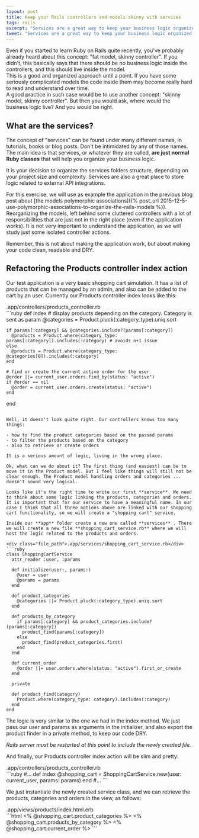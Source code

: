 ```yaml
---
layout: post
title: Keep your Rails controllers and models skinny with services
tags: rails
excerpt: "Services are a great way to keep your business logic organized into specialized classes, which are easy to find, modify and reutilize."
tweet: "Services are a great way to keep your business logic organized into specialized classes."
---
```


Even if you started to learn Ruby on Rails quite recently, you've probably already heard about this concept: "fat model, skinny controller". If you didn't, this basically says that there should be no business logic inside the controllers, and this should live inside the model.  
This is a good and organized approach until a point. If you have some seriously complicated models the code inside them may become really hard to read and understand over time.  
A good practice in such case would be to use another concept: "skinny model, skinny controller". But then you would ask, where would the business logic live? And you would be right.

## What are the services? 
The concept of "services" can be found under many different names, in tutorials, books or blog posts. Don't be intimidated by any of those names. The main idea is that services, or whatever they are called, **are just normal Ruby classes** that will help you organize your business logic.  

It is your decision to organize the services folders structure, depending on your project size and complexity. Services are also a great place to store logic related to external API integrations.

For this exercise, we will use as example the application in the previous blog post about [the models polymorphic associations]({% post_url 2015-12-5-use-polymorphic-associations-to-organize-the-rails-models %}). Reorganizing the models, left behind some cluttered controllers with a lot of responsibilities  that are just not in the right place (even if the application works). It is not very important to understand the application, as we will study just some isolated controller actions.

Remember, this is not about making the application work, but about making your code clean, readable and DRY.

## Refactoring the Products controller index action
Our test application is a very basic shopping cart simulation. It has a list of products that can be managed by an admin, and also can be added to the cart by an user. Currently our Products controller index looks like this:

<div class="file_path">.app/controllers/products_controller.rb</div>
```ruby
  def index
    # display products depending on the category. Category is sent as param
    @categories = Product.pluck(:category_type).uniq.sort

    if params[:category] && @categories.include?(params[:category])
      @products = Product.where(category_type: params[:category]).includes(:category) # avoids n+1 issue
    else
      @products = Product.where(category_type: @categories[0]).includes(:category)
    end

    # find or create the current active order for the user
    @order ||= current_user.orders.find_by(status: "active")
    if @order == nil
      @order = current_user.orders.create(status: "active")
    end
  end
```

Well, it doesn't look quite right. Our controllers knows too many things:  

- how to find the product categories based on the passed params
- to filter the products based on the category
- also to retrieve or create orders

It is a serious amount of logic, living in the wrong place.  

Ok, what can we do about it? The first thing (and easiest) can be to move it in the Product model. But I feel like things will still not be clear enough. The Product model handling orders and categories ... doesn't sound very logical.

Looks like it's the right time to write our first **service**. We need to think about some logic linking the products, categories and orders. It is important that for our service to have a meaningful name. In our case I think that all three notions above are linked with our shopping cart functionality, so we will create a "shopping cart" service.

Inside our **app** folder create a new one called **services** . There we will create a new file **shopping_cart_service.rb** where we will host the logic related to the products and orders.

<div class="file_path">.app/services/shopping_cart_service.rb</div>
```ruby
class ShoppingCartService
  attr_reader :user, :params

  def initialize(user:, params:)
    @user = user
    @params = params
  end

  def product_categories
    @categories ||= Product.pluck(:category_type).uniq.sort
  end

  def products_by_category
    if params[:category] && product_categories.include?(params[:category])
      product_find(params[:category])
    else
      product_find(product_categories.first)
    end
  end

  def current_order
    @order ||= user.orders.where(status: "active").first_or_create
  end

  private

  def product_find(category)
    Product.where(category_type: category).includes(:category)
  end
end
```

The logic is very similar to the one we had in the index method. We just pass our user and params as arguments in the initializer, and also export the product finder in a private method, to keep our code DRY.

*Rails server must be restarted at this point to include the newly created file.*

And finally, our Products controller index action will be slim and pretty:

<div class="file_path">.app/controllers/products_controller.rb</div>
```ruby
#...
def index
  @shopping_cart = ShoppingCartService.new(user: current_user, params: params)
end
#...
```

We just instantiate the newly created service class, and we can retrieve the products, categories and orders in the view, as follows:
<div class="file_path">.app/views/products/index.html.erb</div>
```html
<% @shopping_cart.product_categories %>
<% @shopping_cart.products_by_category %>
<% @shopping_cart.current_order %>
```  

